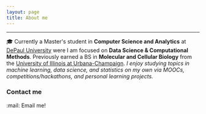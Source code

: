 ```yaml
---
layout: page
title: About me
---
```


-------------

:mortar_board: Currently a Master's student in **Computer Science and Analytics** at [DePaul University](http://www.cdm.depaul.edu/academics/Pages/Current/Requirements-MS-in-Computer-Science.aspx) were I am focused on **Data Science & Computational Methods**. Previously earned a BS in **Molecular and Cellular Biology** from the [University of Illinois at Urbana-Champaign](http://catalog.illinois.edu/undergraduate/las/academic-units/molecular-cell-bio/molecular-cellular-biology-concentration/).  *I enjoy studying topics in machine learning, data science, and statistics on my own via MOOCs, competitions/hackathons, and personal learning projects.* 


### Contact me

:mail: Email me!


